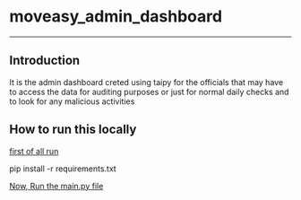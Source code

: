 # moveasy_admin_dashboard
---
## Introduction

It is the admin dashboard creted using taipy for the officials that may have to access the data for auditing purposes or just for normal daily checks and to look for any malicious activities


## How to run this locally

<u>first of all run</u>

pip install -r requirements.txt

<u>Now, Run the main.py file</u>
